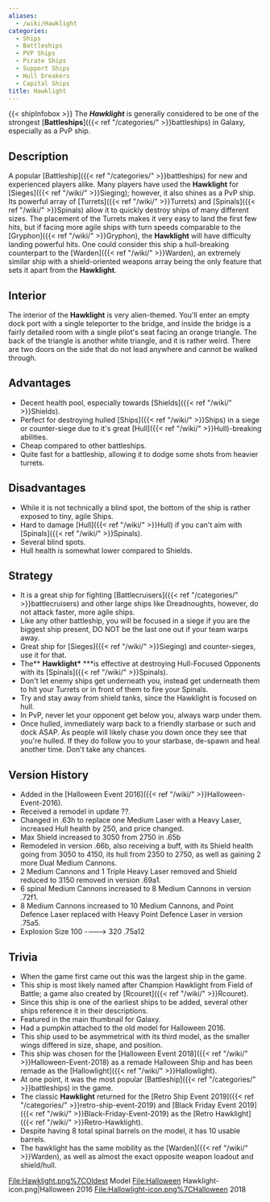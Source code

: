 ```yaml
---
aliases:
  - /wiki/Hawklight
categories:
  - Ships
  - Battleships
  - PVP Ships
  - Pirate Ships
  - Support Ships
  - Hull breakers
  - Capital Ships
title: Hawklight
---
```


{{< shipInfobox >}} The **_Hawklight_** is generally considered to be one of the strongest [**Battleships**]({{< ref "/categories/" >}}battleships) in Galaxy, especially as a PvP ship.

## Description

A popular [Battleship]({{< ref "/categories/" >}}battleships) for new and experienced players alike. Many players have used the **Hawklight** for [Sieges]({{< ref "/wiki/" >}}Sieging); however, it also shines as a PvP ship. Its powerful array of [Turrets]({{< ref "/wiki/" >}}Turrets) and [Spinals]({{< ref "/wiki/" >}}Spinals) allow it to quickly destroy ships of many different sizes. The placement of the Turrets makes it very easy to land the first few hits, but if facing more agile ships with turn speeds comparable to the [Gryphon]({{< ref "/wiki/" >}}Gryphon), the **Hawklight** will have difficulty landing powerful hits. One could consider this ship a hull-breaking counterpart to the [Warden]({{< ref "/wiki/" >}}Warden), an extremely similar ship with a shield-oriented weapons array being the only feature that sets it apart from the **Hawklight**.

## Interior

The interior of the **Hawklight** is very alien-themed. You'll enter an empty dock port with a single teleporter to the bridge, and inside the bridge is a fairly detailed room with a single pilot's seat facing an orange triangle. The back of the triangle is another white triangle, and it is rather weird. There are two doors on the side that do not lead anywhere and cannot be walked through.

## Advantages

- Decent health pool, especially towards [Shields]({{< ref "/wiki/" >}}Shields).
- Perfect for destroying hulled [Ships]({{< ref "/wiki/" >}}Ships) in a siege or counter-siege due to it's great [Hull]({{< ref "/wiki/" >}}Hull)-breaking abilities.
- Cheap compared to other battleships.
- Quite fast for a battleship, allowing it to dodge some shots from heavier turrets.

## Disadvantages

- While it is not technically a blind spot, the bottom of the ship is rather exposed to tiny, agile Ships.
- Hard to damage [Hull]({{< ref "/wiki/" >}}Hull) if you can't aim with [Spinals]({{< ref "/wiki/" >}}Spinals).
- Several blind spots.
- Hull health is somewhat lower compared to Shields.

## Strategy

- It is a great ship for fighting [Battlecruisers]({{< ref "/categories/" >}}battlecruisers) and other large ships like Dreadnoughts, however, do not attack faster, more agile ships.
- Like any other battleship, you will be focused in a siege if you are the biggest ship present, DO NOT be the last one out if your team warps away.
- Great ship for [Sieges]({{< ref "/wiki/" >}}Sieging) and counter-sieges, use it for that.
- The\*\* **Hawklight\*** \*\*\*is effective at destroying Hull-Focused Opponents with its [Spinals]({{< ref "/wiki/" >}}Spinals).
- Don't let enemy ships get underneath you, instead get underneath them to hit your Turrets or in front of them to fire your Spinals.
- Try and stay away from shield tanks, since the Hawklight is focused on hull.
- In PvP, never let your opponent get below you, always warp under them.
- Once hulled, immediately warp back to a friendly starbase or such and dock ASAP. As people will likely chase you down once they see that you're hulled. If they do follow you to your starbase, de-spawn and heal another time. Don't take any chances.

## Version History

- Added in the [Halloween Event 2016]({{< ref "/wiki/" >}}Halloween-Event-2016).
- Received a remodel in update ??.
- Changed in .63h to replace one Medium Laser with a Heavy Laser, increased Hull health by 250, and price changed.
- Max Shield increased to 3050 from 2750 in .65b
- Remodeled in version .66b, also receiving a buff, with its Shield health going from 3050 to 4150, its hull from 2350 to 2750, as well as gaining 2 more Dual Medium Cannons.
- 2 Medium Cannons and 1 Triple Heavy Laser removed and Shield reduced to 3150 removed in version .69a1.
- 6 spinal Medium Cannons increased to 8 Medium Cannons in version .72f1.
- 8 Medium Cannons increased to 10 Medium Cannons, and Point Defence Laser replaced with Heavy Point Defence Laser in version .75a5.
- Explosion Size 100 ----> 320 .75a12

## Trivia

- When the game first came out this was the largest ship in the game.
- This ship is most likely named after Champion Hawklight from Field of Battle; a game also created by [Rcouret]({{< ref "/wiki/" >}}Rcouret).
- Since this ship is one of the earliest ships to be added, several other ships reference it in their descriptions.
- Featured in the main thumbnail for Galaxy.
- Had a pumpkin attached to the old model for Halloween 2016.
- This ship used to be asymmetrical with its third model, as the smaller wings differed in size, shape, and position.
- This ship was chosen for the [Halloween Event 2018]({{< ref "/wiki/" >}}Halloween-Event-2018) as a remade Halloween Ship and has been remade as the [Hallowlight]({{< ref "/wiki/" >}}Hallowlight).
- At one point, it was the most popular [Battleship]({{< ref "/categories/" >}}battleships) in the game.
- The classic **Hawklight** returned for the [Retro Ship Event 2019]({{< ref "/categories/" >}}retro-ship-event-2019) and [Black Friday Event 2019]({{< ref "/wiki/" >}}Black-Friday-Event-2019) as the [Retro Hawklight]({{< ref "/wiki/" >}}Retro-Hawklight).
- Despite having 8 total spinal barrels on the model, it has 10 usable barrels.
- The hawklight has the same mobility as the [Warden]({{< ref "/wiki/" >}}Warden), as well as almost the exact opposite weapon loadout and shield/hull.

<File:Hawklight.png%7COldest> Model <File:Halloween> Hawklight-icon.png|Halloween 2016 <File:Hallowlight-icon.png%7CHalloween> 2018

